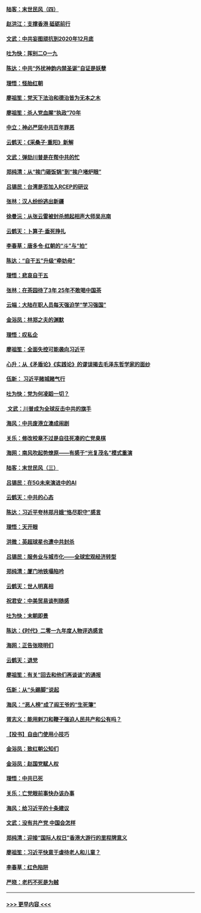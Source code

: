 #### [陆客：末世民风（四）](../pages/nsc993/n11749203.md?t=12272244) 
#### [赵洪江：支撑香港 砥砺前行](../pages/nsc993/n11748482.md?t=12272244) 
#### [文武：中共妄图顽抗到2020年12月底](../pages/nsc993/n11748446.md?t=12272244) 
#### [吐为快：挥别二O一九](../pages/nsc993/n11748411.md?t=12272244) 
#### [陈达：中共“外扰神韵内禁圣诞”自证是妖孽](../pages/nsc993/n11748226.md?t=12272244) 
#### [理悟：怪胎红朝](../pages/nsc993/n11748206.md?t=12272244) 
#### [廖祖笙：党天下法治和德治皆为无本之木](../pages/nsc993/n11748135.md?t=12272244) 
#### [廖祖笙：杀人党血腥“执政”70年](../pages/nsc993/n11745144.md?t=12272244) 
#### [中立：神必严惩中共百年罪恶](../pages/nsc993/n11744970.md?t=12272244) 
#### [云鹤天：《采桑子‧重阳》新解](../pages/nsc993/n11744948.md?t=12272244) 
#### [文武：弹劾川普是在帮中共的忙](../pages/nsc993/n11744758.md?t=12272244) 
#### [郑纯清：从“挨门砸饭锅”到“挨户堵炉眼”](../pages/nsc993/n11744745.md?t=12272244) 
#### [吕锡民：台湾是否加入RCEP的研议](../pages/nsc993/n11744701.md?t=12272244) 
#### [张林：汉人纷纷逃出新疆](../pages/nsc993/n11743530.md?t=12272244) 
#### [徐曼沅：从张云雷被封杀想起相声大师吴兆南](../pages/nsc993/n11741816.md?t=12272244) 
#### [云鹤天：卜算子‧垂死挣扎](../pages/nsc993/n11739956.md?t=12272244) 
#### [李春草：唐多令‧红朝的“斗”与“拍”](../pages/nsc993/n11739830.md?t=12272244) 
#### [陈达：“自干五”升级“牵妨母”](../pages/nsc993/n11739724.md?t=12272244) 
#### [理悟：悲哀自干五](../pages/nsc993/n11739547.md?t=12272244) 
#### [张林：在茶园待了3年 25年不敢喝中国茶](../pages/nsc993/n11739240.md?t=12272244) 
#### [云端：大陆在职人员每天强迫学“学习强国”](../pages/nsc993/n11738735.md?t=12272244) 
#### [金浴凤：林郑之夫的渊默](../pages/nsc993/n11737735.md?t=12272244) 
#### [理悟：叹私企](../pages/nsc993/n11737715.md?t=12272244) 
#### [廖祖笙：全面失控可能袭向习近平](../pages/nsc993/n11737704.md?t=12272244) 
#### [心升：从《矛盾论》《实践论》的谬误揭去毛泽东哲学家的面纱](../pages/nsc993/n11736962.md?t=12272244) 
#### [伍新： 习近平赌城赌气行](../pages/nsc993/n11736929.md?t=12272244) 
#### [吐为快：党为何凌蹈一切？](../pages/nsc993/n11736915.md?t=12272244) 
#### [ 文武：川普成为全球反击中共的旗手](../pages/nsc993/n11736882.md?t=12272244) 
#### [海风：中共废港立澳成闹剧](../pages/nsc993/n11735857.md?t=12272244) 
#### [关乐：修改校章不过是自往死凑的亡党臭棋](../pages/nsc993/n11735097.md?t=12272244) 
#### [海网：南风吹起势燎原——有感于“光复茂名”模式重演](../pages/nsc993/n11732308.md?t=12272244) 
#### [陆客：末世民风（三）](../pages/nsc993/n11732211.md?t=12272244) 
#### [吕锡民：在5G未来演进中的AI](../pages/nsc993/n11730010.md?t=12272244) 
#### [云鹤天：中共的心态](../pages/nsc993/n11729906.md?t=12272244) 
#### [陈达：习近平夸林郑月娥“恪尽职守”感言](../pages/nsc993/n11729881.md?t=12272244) 
#### [理悟：天开眼](../pages/nsc993/n11729699.md?t=12272244) 
#### [洪微：英超球星也遭中共封杀](../pages/nsc993/n11727243.md?t=12272244) 
#### [吕锡民：服务业与城市化——全球宏观经济转型](../pages/nsc993/n11725845.md?t=12272244) 
#### [郑纯清：厦门地铁塌陷吟](../pages/nsc993/n11725813.md?t=12272244) 
#### [云鹤天：世人明真相](../pages/nsc993/n11725621.md?t=12272244) 
#### [祝君安：中美贸易谈判随感](../pages/nsc993/n11725609.md?t=12272244) 
#### [吐为快：末朝即景](../pages/nsc993/n11723365.md?t=12272244) 
#### [陈达：《时代》二零一九年度人物评选感言](../pages/nsc993/n11723337.md?t=12272244) 
#### [海网：正告张晓明们](../pages/nsc993/n11723228.md?t=12272244) 
#### [云鹤天：退党](../pages/nsc993/n11723056.md?t=12272244) 
#### [廖祖笙：有关“回去和他们再谈谈”的通报](../pages/nsc993/n11722442.md?t=12272244) 
#### [伍新：从“头踢脚”说起](../pages/nsc993/n11722429.md?t=12272244) 
#### [海风：“恶人榜”成了阎王爷的“生死簿”](../pages/nsc993/n11722272.md?t=12272244) 
#### [胥志义：能用剌刀和鞭子强迫人民共产和公有吗？](../pages/nsc993/n11720569.md?t=12272244) 
#### [【投书】自由门使用小技巧](../pages/nsc993/n11720180.md?t=12272244) 
#### [金浴凤：致红朝公知们](../pages/nsc993/n11720563.md?t=12272244) 
#### [金浴凤：赵国党赋人权](../pages/nsc993/n11720533.md?t=12272244) 
#### [理悟：中共已死](../pages/nsc993/n11720233.md?t=12272244) 
#### [关乐：亡党眼前事快办该办事](../pages/nsc993/n11719160.md?t=12272244) 
#### [海风：给习近平的十条建议](../pages/nsc993/n11717616.md?t=12272244) 
#### [文武：没有共产党 中国会怎样](../pages/nsc993/n11717584.md?t=12272244) 
#### [郑纯清：迎接“国际人权日”香港大游行的里程牌意义](../pages/nsc993/n11717417.md?t=12272244) 
#### [廖祖笙：习近平快意于虐待老人和儿童？](../pages/nsc993/n11715313.md?t=12272244) 
#### [李春草：红色陷阱](../pages/nsc993/n11715029.md?t=12272244) 
#### [严晓：老朽不死是为贼](../pages/nsc993/n11712910.md?t=12272244) 

----
#### [ >>> 更早内容 <<< ](../indexes/nsc993-earlier.md)
